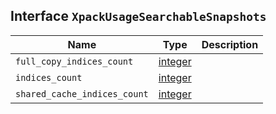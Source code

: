 ## Interface `XpackUsageSearchableSnapshots`

| Name | Type | Description |
| - | - | - |
| `full_copy_indices_count` | [integer](./integer.md) | &nbsp; |
| `indices_count` | [integer](./integer.md) | &nbsp; |
| `shared_cache_indices_count` | [integer](./integer.md) | &nbsp; |
